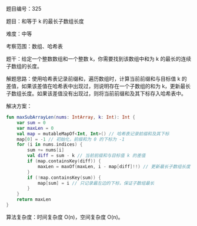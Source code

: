 题目编号：325

题目：和等于 k 的最长子数组长度

难度：中等

考察范围：数组、哈希表

题干：给定一个整数数组和一个整数 k，你需要找到该数组中和为 k 的最长的连续子数组的长度。

解题思路：使用哈希表记录前缀和，遍历数组时，计算当前前缀和与目标值 k 的差值，如果该差值在哈希表中出现过，则说明存在一个子数组的和为 k，更新最长子数组长度。如果该差值没有出现过，则将当前前缀和及其下标存入哈希表中。

解决方案：

```kotlin
fun maxSubArrayLen(nums: IntArray, k: Int): Int {
    var sum = 0
    var maxLen = 0
    val map = mutableMapOf<Int, Int>() // 哈希表记录前缀和及其下标
    map[0] = -1 // 初始化，前缀和为 0 的下标为 -1
    for (i in nums.indices) {
        sum += nums[i]
        val diff = sum - k // 当前前缀和与目标值 k 的差值
        if (map.containsKey(diff)) {
            maxLen = maxOf(maxLen, i - map[diff]!!) // 更新最长子数组长度
        }
        if (!map.containsKey(sum)) {
            map[sum] = i // 只记录最左边的下标，保证子数组最长
        }
    }
    return maxLen
}
```

算法复杂度：时间复杂度 O(n)，空间复杂度 O(n)。